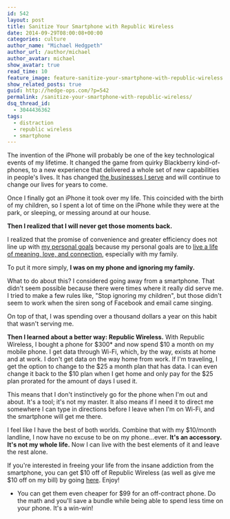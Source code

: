 ```yaml
---
id: 542
layout: post
title: Sanitize Your Smartphone with Republic Wireless
date: 2014-09-29T08:00:08+00:00
categories: culture
author_name: "Michael Hedgpeth"
author_url: /author/michael
author_avatar: michael
show_avatar: true
read_time: 10
feature_image: feature-sanitize-your-smartphone-with-republic-wireless 
show_related_posts: true 
guid: http://hedge-ops.com/?p=542
permalink: /sanitize-your-smartphone-with-republic-wireless/
dsq_thread_id:
  - 3044436362
tags:
  - distraction
  - republic wireless
  - smartphone
---
```

The invention of the iPhone will probably be one of the key technological events of my lifetime. It changed the game from quirky Blackberry kind-of-phones, to a new experience that delivered a whole set of new capabilities in people's lives. It has changed [the businesses I serve](/ten-takeaways-from-the-last-10-years-at-radiantncr/) and will continue to change our lives for years to come.

Once I finally got an iPhone it took over my life. This coincided with the birth of my children, so I spent a lot of time on the iPhone while they were at the park, or sleeping, or messing around at our house.

**Then I realized that I will never get those moments back.**<!--more-->

I realized that the promise of convenience and greater efficiency does not line up with [my personal goals](/achievable-contentment/) because my personal goals are to [live a life of meaning, love, and connection](/life-is-art/), especially with my family.

To put it more simply, **I was on my phone and ignoring my family.**

What to do about this? I considered going away from a smartphone. That didn't seem possible because there were times where it really did serve me. I tried to make a few rules like, "Stop ignoring my children", but those didn't seem to work when the siren song of Facebook and email came singing.

On top of that, I was spending over a thousand dollars a year on this habit that wasn't serving me.

**Then I learned about a better way: Republic Wireless.** With Republic Wireless, I bought a phone for $300* and now spend $10 a month on my mobile phone. I get data through Wi-Fi, which, by the way, exists at home and at work. I don't get data on the way home from work. If I'm traveling, I get the option to change to the $25 a month plan that has data. I can even change it back to the $10 plan when I get home and only pay for the $25 plan prorated for the amount of days I used it.

This means that I don't instinctively go for the phone when I'm out and about. It's a tool; it's not my master. It also means if I need it to direct me somewhere I can type in directions before I leave when I'm on Wi-Fi, and the smartphone will get me there.

I feel like I have the best of both worlds. Combine that with my $10/month landline, I now have no excuse to be on my phone&#8230;ever. **It's an accessory. It's not my whole life.** Now I can live with the best elements of it and leave the rest alone.

If you're interested in freeing your life from the insane addiction from the smartphone, you can get $10 off of Republic Wireless (as well as give me $10 off on my bill) by going [here](http://rwshar.es/6lhy). Enjoy!

* You can get them even cheaper for $99 for an off-contract phone. Do the math and you'll save a bundle while being able to spend less time on your phone. It's a win-win!
